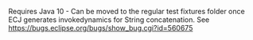 Requires Java 10 - Can be moved to the regular test fixtures folder once ECJ generates invokedynamics for String concatenation.
See https://bugs.eclipse.org/bugs/show_bug.cgi?id=560675